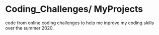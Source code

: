 # Coding_Challenges/ MyProjects
code from online coding challenges to help me inprove my coding skills over the summer 2020.
